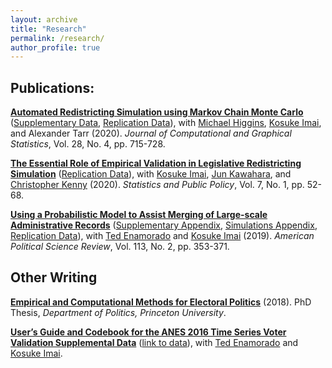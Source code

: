 ```yaml
---
layout: archive
title: "Research"
permalink: /research/
author_profile: true
---
```


## Publications:
[**Automated Redistricting Simulation using Markov Chain Monte Carlo**](https://imai.fas.harvard.edu/research/files/redist.pdf)
([Supplementary Data](https://imai.fas.harvard.edu/research/files/redist-appendix.pdf),
[Replication Data](https://dataverse.harvard.edu/dataset.xhtml?persistentId=doi:10.7910/DVN/VCIW2I)),
with [Michael Higgins](http://www-personal.k-state.edu/~mikehiggins/), [Kosuke Imai](https://imai.fas.harvard.edu/), and Alexander Tarr (2020). _Journal
of Computational and Graphical Statistics_, Vol. 28, No. 4,
pp. 715-728.

[**The Essential Role of Empirical Validation in Legislative Redistricting Simulation**](https://imai.fas.harvard.edu/research/files/enumerate.pdf)
([Replication Data](https://dataverse.harvard.edu/dataset.xhtml?persistentId=doi:10.7910/DVN/NH4CRS)),
with [Kosuke Imai](https://imai.fas.harvard.edu/), [Jun Kawahara](http://www.lab2.kuis.kyoto-u.ac.jp/jkawahara/index-e.html), and [Christopher Kenny](https://scholar.harvard.edu/christopherkenny)
(2020). _Statistics and Public Policy_, Vol. 7, No. 1, pp. 52-68.

[**Using a Probabilistic Model to Assist Merging of Large-scale
Administrative Records**](https://imai.fas.harvard.edu/research/files/linkage.pdf)
([Supplementary Appendix](https://imai.fas.harvard.edu/research/files/linkage-app.pdf),
[Simulations Appendix](https://imai.fas.harvard.edu/research/files/linkage-sims.pdf),
[Replication Data](https://dataverse.harvard.edu/dataset.xhtml?persistentId=doi:10.7910/DVN/YGUHTD)),
with [Ted Enamorado](https://www.tedenamorado.com/) and [Kosuke Imai](https://imai.fas.harvard.edu/) (2019). _American Political Science
Review_, Vol. 113, No. 2, pp. 353-371.

## Other Writing
[**Empirical and Computational Methods for Electoral Politics**](/files/dissertation.pdf)
(2018). PhD Thesis, _Department of Politics, Princeton University_.

[**User’s Guide and Codebook for the ANES 2016 Time Series Voter
Validation Supplemental Data**](https://electionstudies.org/wp-content/uploads/2018/03/anes_timeseries_2016voteval_userguidecodebook.pdf) ([link to data](https://electionstudies.org/data-center/2016-time-series-study/)), with [Ted Enamorado](https://www.tedenamorado.com/) and
[Kosuke Imai](https://imai.fas.harvard.edu/). 

